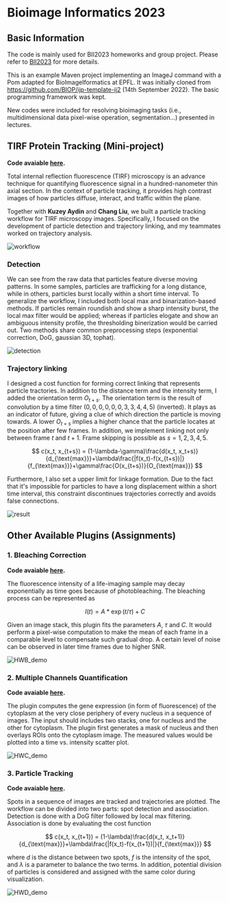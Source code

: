 # Bioimage Informatics 2023

## Basic Information

The code is mainly used for BII2023 homeworks and group project. Please refer to [BII2023](https://edu.epfl.ch/coursebook/fr/bioimage-informatics-BIO-410) for more details.

This is an example Maven project implementing an ImageJ command with a Pom adapted for BioImageIformatics at EPFL. It was initially cloned from https://github.com/BIOP/ijp-template-ij2 (14th September 2022). The basic programming framework was kept. 

New codes were included for resolving bioimaging tasks (i.e., multidimensional data pixel-wise operation, segmentation...) presented in lectures.


## TIRF Protein Tracking (Mini-project)

**Code avaiable [here](./src/main/java/ch/epfl/bii/ij2command/TirfTracking/).**

Total internal reflection fluorescence (TIRF) microscopy is an advance technique for quantifying fluorescence signal in a hundred-nanometer thin axial section. In the context of particle tracking, it provides high contrast images of how particles diffuse, interact, and traffic within the plane. 

Together with **Kuzey Aydin** and **Chang Liu**, we built a particle tracking workflow for TIRF microscopy images. Specifically, I focused on the development of particle detection and trajectory linking, and my teammates worked on trajectory analysis.

![workflow](./img/MP_image.png)

### Detection

We can see from the raw data that particles feature diverse moving patterns. In some samples, particles are trafficking for a long distance, while in others, particles burst locally within a short time interval. To generalize the workflow, I included both local max and binarization-based methods. If particles remain roundish and show a sharp intensity burst, the local max filter would be applied; whereas if particles elogate and show an ambiguous intensity profile, the thresholding binerization would be carried out. Two methods share common preprocessing steps (exponential correction, DoG, gaussian 3D, tophat).

![detection](./img/MP_detection.png)

### Trajectory linking

I designed a cost function for forming correct linking that represents particle tractories. In addition to the distance term and the intensity term, I added the orientation term $O_{t+s}$. The orientation term is the result of convolution by a time filter $(0,0,0,0,0,0,3,3,4,4,5)$ (inverted). It plays as an indicator of future, giving a clue of which direction the particle is moving towards. A lower $O_{t+s}$ implies a higher chance that the particle locates at the position after few frames. In addition, we implement linking not only between frame $t$ and $t+1$. Frame skipping is possible as $s=1,2,3,4,5$.

$$ c(x_t, x_{t+s}) = (1-\lambda-\gamma)\frac{d(x_t, x_t+s)}{d_{\text{max}}}+\lambda\frac{|f(x_t)-f(x_{t+s})|}{f_{\text{max}}}+\gamma\frac{O(x_{t+s})}{O_{\text{max}}} $$

Furthermore, I also set a upper limit for linkage formation. Due to the fact that it's impossible for particles to have a long displacement within a short time interval, this constraint discontinues trajectories correctly and avoids false connections.

![result](./img/MP_result.png)

## Other Available Plugins (Assignments)

### 1. Bleaching Correction

**Code avaiable [here](./src/main/java/ch/epfl/bii/ij2command/BleachingCorrection.java).**

The fluorescence intensity of a life-imaging sample may decay exponentially as time goes because of photobleaching. The bleaching process can be represented as 

$$I(t) = A*\exp{(t/\tau)}+C$$ 

Given an image stack, this plugin fits the parameters $A$, $\tau$ and $C$. It would perform a pixel-wise computation to make the mean of each frame in a comparable level to compensate such gradual drop. A certain level of noise can be observed in later time frames due to higher SNR.

![HWB_demo](./img/HWB.png)


### 2. Multiple Channels Quantification

**Code avaiable [here](./src/main/java/ch/epfl/bii/ij2command/MultipleChannelsQuantification.java).**

The plugin computes the gene expression (in form of fluorescence) of the cytoplasm at the very close periphery of every nucleus in a sequence of images. The input should includes two stacks, one for nucleus and the other for cytoplasm. The plugin first generates a mask of nucleus and then overlays ROIs onto the cytoplasm image. The measured values would be plotted into a time vs. intensity scatter plot.

![HWC_demo](./img/HWC.png)

### 3. Particle Tracking

**Code avaiable [here](./src/main/java/ch/epfl/bii/ij2command/ParticleTracking).**

Spots in a sequence of images are tracked and trajectories are plotted. The workflow can be divided into two parts: spot detection and association. Detection is done with a DoG filter followed by local max filtering. Association is done by evaluating the cost function 

$$ c(x_t, x_{t+1}) = (1-\lambda)\frac{d(x_t, x_t+1)}{d_{\text{max}}}+\lambda\frac{|f(x_t)-f(x_{t+1})|}{f_{\text{max}}} $$

where $d$ is the distance between two spots, $f$ is the intensity of the spot, and $\lambda$ is a parameter to balance the two terms. In addition, potential division of particles is considered and assigned with the same color during visualization.

![HWD_demo](./img/HWD.png)
